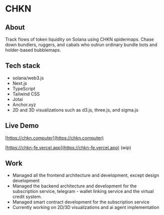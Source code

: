 # CHKN

## About

Track flows of token liquidity on Solana using CHKN spidermaps.
Chase down bundlers, ruggers, and cabals who outrun ordinary bundle bots and holder-based bubblemaps.

## Tech stack

- solana/web3.js
- Next.js
- TypeScript
- Tailwind CSS
- Jotai
- Anchor.xyz
- 2D and 3D visualizations such as d3.js, three.js, and sigma.js

## Live Demo

[https://chkn.computer](https://chkn.computer)

[https://chkn-fe.vercel.app](https://chkn-fe.vercel.app) (wip)

## Work

- Managed all the frontend architecture and development, except design development
- Managed the backend architecture and development for the subscription service, telegram - wallet linking service and the virtual credit system.
- Managed smart contract development for the subscription service
- Currently working on 2D/3D visualizations and ai agent implementation
